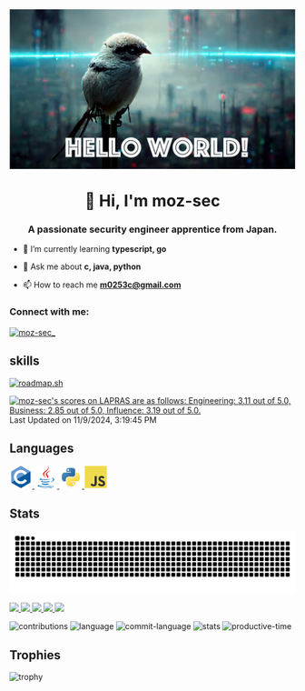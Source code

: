 <img align="center" src="./image/hello_world.png" alt="hello_world" />

<h1 align="center"> 👋 Hi, I'm moz-sec</h1>
<h3 align="center">A passionate security engineer apprentice from Japan.</h3>

- 🌱 I’m currently learning **typescript, go**

- 💬 Ask me about **c, java, python**

- 📫 How to reach me **<m0253c@gmail.com>**

<h3 align="left">Connect with me:</h3>
<p align="left">
    <a href="https://twitter.com/moz_sec_" target="blank">
        <img align="center" src="https://raw.githubusercontent.com/rahuldkjain/github-profile-readme-generator/master/src/images/icons/Social/twitter.svg" alt="moz-sec_" height="30" width="40" />
    </a>
</p>

## skills

[![roadmap.sh](https://api.roadmap.sh/v1-badge/tall/652c9c4ff43a58c923d43405?variant=dark)](https://roadmap.sh)

<!--START_SECTION:lapras-card-->
<p ><a href="https://lapras.com/public/moz-sec" target="_blank" rel="noopener noreferrer"><img alt="moz-sec's scores on LAPRAS are as follows: Engineering: 3.11 out of 5.0, Business: 2.85 out of 5.0, Influence: 3.19 out of 5.0." src="https://lapras-card-generator.vercel.app/api/svg?e=3.11&b=2.85&i=3.19&b1=%23020e27&b2=%230e5593&i1=%2303102f&i2=%231688bf&l=en" width="400" ></a>  
Last Updated on 11/9/2024, 3:19:45 PM</p>
<!--END_SECTION:lapras-card-->

## Languages

<p align="left">
    <a href="https://www.cprogramming.com/" target="_blank" rel="noreferrer">
        <img src="https://raw.githubusercontent.com/devicons/devicon/master/icons/c/c-original.svg" alt="c" width="40" height="40"/>
    </a>
    <a href="https://www.java.com" target="_blank" rel="noreferrer">
        <img src="https://raw.githubusercontent.com/devicons/devicon/master/icons/java/java-original.svg" alt="java" width="40" height="40"/>
    </a>
    <a href="https://www.python.org" target="_blank" rel="noreferrer">
        <img src="https://raw.githubusercontent.com/devicons/devicon/master/icons/python/python-original.svg" alt="python" width="40" height="40"/>
    </a>
    <a href="https://developer.mozilla.org/en-US/docs/Web/JavaScript" target="_blank" rel="noreferrer">
        <img src="https://raw.githubusercontent.com/devicons/devicon/master/icons/javascript/javascript-original.svg" alt="javascript" width="40" height="40"/>
    </a>
</p>

## Stats

![github-contribution-grid-snake](https://raw.githubusercontent.com/moz-sec/moz-sec/output/github-contribution-grid-snake.svg)

<p align="left">
  <a href="https://github.com/moz-sec">
    <img height="20" src="https://komarev.com/ghpvc/?username=moz-sec" />
  </a>
  <a href="https://github.com/moz-sec">
    <img height="20" src="https://img.shields.io/github/followers/moz-sec?label=follow&logo=github&style=flat" />
  </a>
  <a href="https://qiita.com/Moz_security">
    <img height="20" src="https://qiita-badge.apiapi.app/s/Moz_security/posts.svg" />
  </a>
  <a href="https://qiita.com/Moz_security">
    <img height="20" src="https://qiita-badge.apiapi.app/s/Moz_security/contributions.svg" />
  </a>
  <a href="https://zenn.dev/moz_sec">
    <img height="20" src="https://badgen.org/img/zenn/moz_sec/articles?style=plastic" />
  </a>
</p>

![contributions](http://github-profile-summary-cards.vercel.app/api/cards/profile-details?username=moz-sec&theme=gruvbox)
![language](http://github-profile-summary-cards.vercel.app/api/cards/repos-per-language?username=moz-sec&theme=gruvbox)
![commit-language](http://github-profile-summary-cards.vercel.app/api/cards/most-commit-language?username=moz-sec&theme=gruvbox)
![stats](http://github-profile-summary-cards.vercel.app/api/cards/stats?username=moz-sec&theme=gruvbox)
![productive-time](http://github-profile-summary-cards.vercel.app/api/cards/productive-time?username=moz-sec&theme=gruvbox&utcOffset=9)

## Trophies

![trophy](https://github-profile-trophy.vercel.app/?username=moz-sec&theme=gruvbox)
